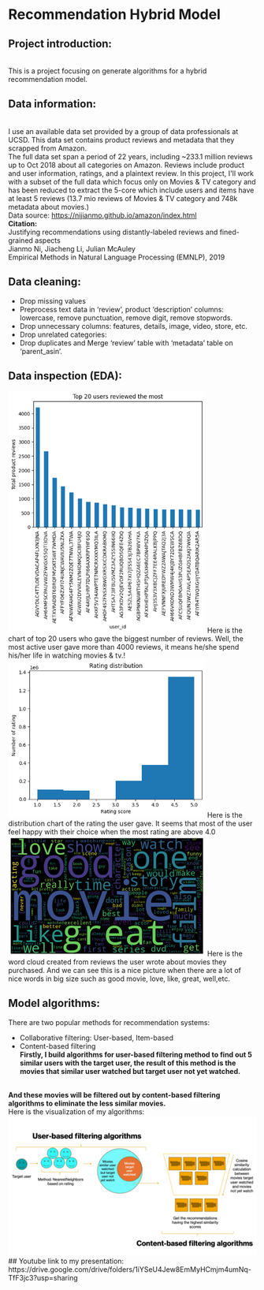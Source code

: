 # Recommendation Hybrid Model
## Project introduction:
<br>This is a project focusing on generate algorithms for a hybrid recommendation model.
<br>
## Data information:
<br> I use an available data set provided by a group of data professionals at UCSD. This data set contains product reviews and metadata that they scrapped from Amazon.
<br> The full data set span a period of 22 years, including ~233.1 million reviews up to Oct 2018 about all categories on Amazon. Reviews include product and user information, ratings, and a plaintext review. In this project, I'll work with a subset of the full data which focus only on Movies & TV category and has been reduced to extract the 5-core which include users and items have at least 5 reviews (13.7 mio reviews of Movies & TV category and 748k metadata about movies.)
<br>Data source: https://nijianmo.github.io/amazon/index.html
<br><b>Citation:</b>
<br>
Justifying recommendations using distantly-labeled reviews and fined-grained aspects
<br>Jianmo Ni, Jiacheng Li, Julian McAuley
<br>Empirical Methods in Natural Language Processing (EMNLP), 2019
## Data cleaning:
- Drop missing values
- Preprocess text data in ‘review’, product ‘description’ columns: lowercase, remove punctuation, remove digit, remove stopwords.
- Drop unnecessary columns: features, details, image, video, store, etc.
- Drop unrelated categories:
- Drop duplicates and Merge ‘review’ table with ‘metadata’ table on ‘parent_asin’.
## Data inspection (EDA):

<img src="https://github.com/ChiNguyen39/recommendation_hybrid_model/blob/main/chart/top%2020.png?raw=true" width=400>
Here is the chart of top 20 users who gave the biggest number of reviews. Well, the most active user gave more than 4000 reviews, it means he/she spend his/her life in watching movies & tv.!
<br>
<img src="https://github.com/ChiNguyen39/recommendation_hybrid_model/blob/main/chart/rating%20distribution.png?raw=true" width=400>
Here is the distribution chart of the rating the user gave. It seems that most of the user feel happy with their choice when the most rating are above 4.0
<br>
<img src="https://github.com/ChiNguyen39/recommendation_hybrid_model/blob/main/chart/word%20cloud.png?raw=true" width=400>
Here is the word cloud created from reviews the user wrote about movies they purchased. And we can see this is a nice picture when there are a lot of nice words in big size such as good movie, love, like, great, well,etc.

## Model algorithms:
There are two popular methods for recommendation systems:
- Collaborative filtering: User-based, Item-based
- Content-based filtering
<br><b>Firstly, I build algorithms for user-based filtering method to find out 5 similar users with the target user, the result of this method is the movies that similar user watched but target user not yet watched.
<br>
And these movies will be filtered out by content-based filtering algorithms to eliminate the less similar movies.</b>
<br> Here is the visualization of my algorithms:
<img src="https://github.com/ChiNguyen39/recommendation_hybrid_model/blob/main/chart/Slide15.jpeg?raw=true" width=700>
## Youtube link to my presentation: https://drive.google.com/drive/folders/1iYSeU4Jew8EmMyHCmjm4umNq-TfF3jc3?usp=sharing









